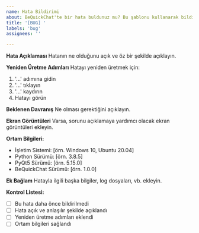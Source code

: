 ```yaml
---
name: Hata Bildirimi
about: BeQuickChat'te bir hata buldunuz mu? Bu şablonu kullanarak bildirin.
title: '[BUG] '
labels: 'bug'
assignees: ''

---
```


**Hata Açıklaması**
Hatanın ne olduğunu açık ve öz bir şekilde açıklayın.

**Yeniden Üretme Adımları**
Hatayı yeniden üretmek için:
1. '...' adımına gidin
2. '...' tıklayın
3. '...' kaydırın
4. Hatayı görün

**Beklenen Davranış**
Ne olması gerektiğini açıklayın.

**Ekran Görüntüleri**
Varsa, sorunu açıklamaya yardımcı olacak ekran görüntüleri ekleyin.

**Ortam Bilgileri:**
 - İşletim Sistemi: [örn. Windows 10, Ubuntu 20.04]
 - Python Sürümü: [örn. 3.8.5]
 - PyQt5 Sürümü: [örn. 5.15.0]
 - BeQuickChat Sürümü: [örn. 1.0.0]

**Ek Bağlam**
Hatayla ilgili başka bilgiler, log dosyaları, vb. ekleyin.

**Kontrol Listesi:**
- [ ] Bu hata daha önce bildirilmedi
- [ ] Hata açık ve anlaşılır şekilde açıklandı
- [ ] Yeniden üretme adımları eklendi
- [ ] Ortam bilgileri sağlandı 